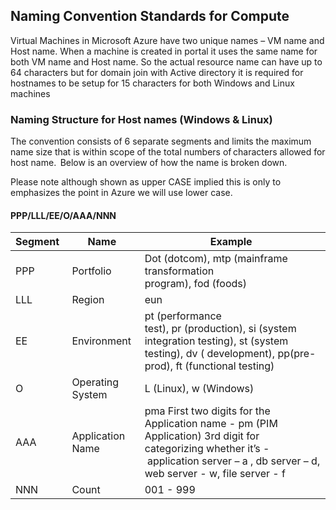 ## Naming Convention Standards for Compute 

Virtual Machines in Microsoft Azure have two unique names – VM name and Host name. When a machine is created in portal it uses the same name for both VM name and Host name. So the actual resource name can have up to 64 characters but for domain join with Active directory it is required for hostnames to be setup for 15 characters for both Windows and Linux machines 

 

### Naming Structure for Host names (Windows & Linux) 

The convention consists of 6 separate segments and limits the maximum name size that is within scope of the total numbers of characters allowed for host name.  Below is an overview of how the name is broken down. 

Please note although shown as upper CASE implied this is only to emphasizes the point in Azure we will use lower case.  

 

#### PPP/LLL/EE/O/AAA/NNN 

Segment 	 | 	Name 	 | 	Example 
------------	 | 	------------	 | 	------------
PPP 	 | 	Portfolio 	 | 	Dot (dotcom), mtp (mainframe transformation program), fod (foods) 
LLL 	 | 	Region 	 | 	eun 
EE 	 | 	Environment 	 | 	pt (performance test), pr (production), si (system integration testing), st (system testing), dv ( development), pp(pre-prod), ft (functional testing) 
O 	 | 	Operating System 	 | 	L (Linux), w (Windows) 
AAA 	 | 	Application Name 	 | 	pma First two digits for the Application name - pm (PIM Application) 3rd digit for categorizing whether it’s - application server – a , db server – d, web server - w, file server - f  
NNN 	 | 	Count 	 | 	001 - 999 
